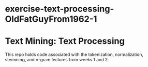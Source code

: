 # exercise-text-processing-OldFatGuyFrom1962-1
# Text Mining: Text Processing

This repo holds code associated with
the tokenization, normalization, stemming,
and n-gram lectures from weeks 1 and 2. 
